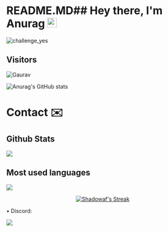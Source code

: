 # README.MD## Hey there, I'm Anurag <img src="https://media.giphy.com/media/hvRJCLFzcasrR4ia7z/giphy.gif" width="25px">
![challenge_yes](https://i.alexflipnote.dev/4h93guy.png)


## Visitors
![Gaurav](https://profile-counter.glitch.me/InvalidAnurag/count.svg)

![Anurag's GitHub stats](https://github-readme-stats.vercel.app/api?username=InvalidAnurag&show_icons=true&theme=radical)
# Contact ✉️

</span>

<span float="center" height=200>
  <h2>Github Stats</h2>
<img src="https://github-readme-stats.vercel.app/api?username=Shadowaf&show_icons=true&count_private=true&title_color=d1eaff&text_color=f2f9ff&icon_color=a3b9cc&bg_color=6e7e91" float="left" />
  <h2>Most used languages</h2>
<img src="https://github-readme-stats.vercel.app/api/top-langs?username=Shadowaf&show_icons=true&title_color=d1eaff&text_color=f2f9ff&icon_color=a3b9cc&bg_color=475159" float="right" />
</span>

<p align="center">
    <a href="https://github.com/SubhamRaoniar28/github-readme-streak-stats">
        <img title="🔥 Get streak stats for your profile at git.io/streak-stats" alt="Shadowaf's Streak" src="http://github-readme-streak-stats.herokuapp.com?user=InvalidAnurag&theme=black-ice&date_format=M%20j%5B%2C%20Y%5D)](https://git.io/streak-stats"/>
    </a>
</p>
• Discord:

[![](https://discord.c99.nl/widget/theme-1/458541186265907210.png)](https://discord.gg/flantic)

